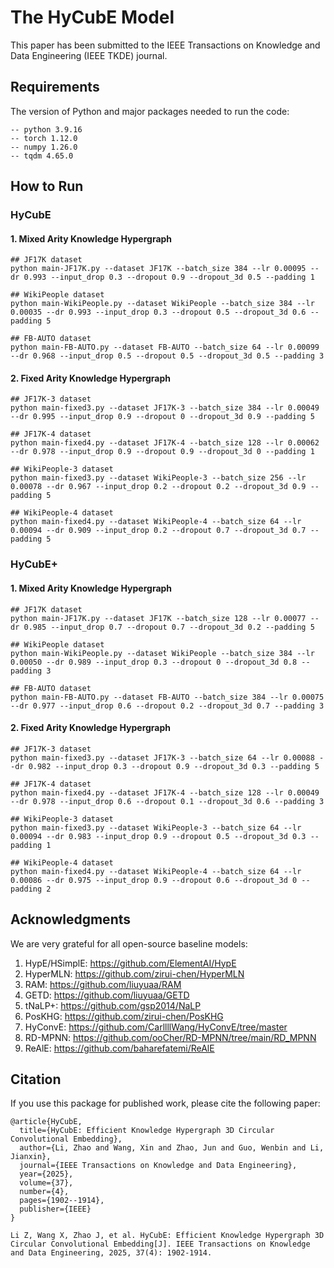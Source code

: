 # The HyCubE Model
This paper has been submitted to the IEEE Transactions on Knowledge and Data Engineering (IEEE TKDE) journal.



## Requirements
The version of Python and major packages needed to run the code:
   
    -- python 3.9.16
    -- torch 1.12.0
    -- numpy 1.26.0
    -- tqdm 4.65.0



## How to Run

### HyCubE

#### 1. Mixed Arity Knowledge Hypergraph
```
## JF17K dataset
python main-JF17K.py --dataset JF17K --batch_size 384 --lr 0.00095 --dr 0.993 --input_drop 0.3 --dropout 0.9 --dropout_3d 0.5 --padding 1

## WikiPeople dataset
python main-WikiPeople.py --dataset WikiPeople --batch_size 384 --lr 0.00035 --dr 0.993 --input_drop 0.3 --dropout 0.5 --dropout_3d 0.6 --padding 5

## FB-AUTO dataset
python main-FB-AUTO.py --dataset FB-AUTO --batch_size 64 --lr 0.00099 --dr 0.968 --input_drop 0.5 --dropout 0.5 --dropout_3d 0.5 --padding 3
```

#### 2. Fixed Arity Knowledge Hypergraph
```
## JF17K-3 dataset
python main-fixed3.py --dataset JF17K-3 --batch_size 384 --lr 0.00049 --dr 0.995 --input_drop 0.9 --dropout 0 --dropout_3d 0.9 --padding 5

## JF17K-4 dataset
python main-fixed4.py --dataset JF17K-4 --batch_size 128 --lr 0.00062 --dr 0.978 --input_drop 0.9 --dropout 0.9 --dropout_3d 0 --padding 1

## WikiPeople-3 dataset
python main-fixed3.py --dataset WikiPeople-3 --batch_size 256 --lr 0.00078 --dr 0.967 --input_drop 0.2 --dropout 0.2 --dropout_3d 0.9 --padding 5

## WikiPeople-4 dataset
python main-fixed4.py --dataset WikiPeople-4 --batch_size 64 --lr 0.00094 --dr 0.909 --input_drop 0.2 --dropout 0.7 --dropout_3d 0.7 --padding 5
```



### HyCubE+

#### 1. Mixed Arity Knowledge Hypergraph
```
## JF17K dataset
python main-JF17K.py --dataset JF17K --batch_size 128 --lr 0.00077 --dr 0.985 --input_drop 0.7 --dropout 0.7 --dropout_3d 0.2 --padding 5

## WikiPeople dataset
python main-WikiPeople.py --dataset WikiPeople --batch_size 384 --lr 0.00050 --dr 0.989 --input_drop 0.3 --dropout 0 --dropout_3d 0.8 --padding 3

## FB-AUTO dataset
python main-FB-AUTO.py --dataset FB-AUTO --batch_size 384 --lr 0.00075 --dr 0.977 --input_drop 0.6 --dropout 0.2 --dropout_3d 0.7 --padding 3
```

#### 2. Fixed Arity Knowledge Hypergraph
```
## JF17K-3 dataset
python main-fixed3.py --dataset JF17K-3 --batch_size 64 --lr 0.00088 --dr 0.982 --input_drop 0.3 --dropout 0.9 --dropout_3d 0.3 --padding 5

## JF17K-4 dataset
python main-fixed4.py --dataset JF17K-4 --batch_size 128 --lr 0.00049 --dr 0.978 --input_drop 0.6 --dropout 0.1 --dropout_3d 0.6 --padding 3

## WikiPeople-3 dataset
python main-fixed3.py --dataset WikiPeople-3 --batch_size 64 --lr 0.00094 --dr 0.983 --input_drop 0.9 --dropout 0.5 --dropout_3d 0.3 --padding 1

## WikiPeople-4 dataset
python main-fixed4.py --dataset WikiPeople-4 --batch_size 64 --lr 0.00086 --dr 0.975 --input_drop 0.9 --dropout 0.6 --dropout_3d 0 --padding 2
```





## Acknowledgments
We are very grateful for all open-source baseline models:

1. HypE/HSimplE: https://github.com/ElementAI/HypE
2. HyperMLN: https://github.com/zirui-chen/HyperMLN
3. RAM: https://github.com/liuyuaa/RAM
4. GETD: https://github.com/liuyuaa/GETD
5. tNaLP+: https://github.com/gsp2014/NaLP
6. PosKHG: https://github.com/zirui-chen/PosKHG
7. HyConvE: https://github.com/CarllllWang/HyConvE/tree/master
8. RD-MPNN: https://github.com/ooCher/RD-MPNN/tree/main/RD_MPNN
9. ReAlE: https://github.com/baharefatemi/ReAlE



## Citation
If you use this package for published work, please cite the following paper:
```
@article{HyCubE,
  title={HyCubE: Efficient Knowledge Hypergraph 3D Circular Convolutional Embedding}, 
  author={Li, Zhao and Wang, Xin and Zhao, Jun and Guo, Wenbin and Li, Jianxin},
  journal={IEEE Transactions on Knowledge and Data Engineering}, 
  year={2025},
  volume={37},
  number={4},
  pages={1902--1914},
  publisher={IEEE}
}

Li Z, Wang X, Zhao J, et al. HyCubE: Efficient Knowledge Hypergraph 3D Circular Convolutional Embedding[J]. IEEE Transactions on Knowledge and Data Engineering, 2025, 37(4): 1902-1914.
```
